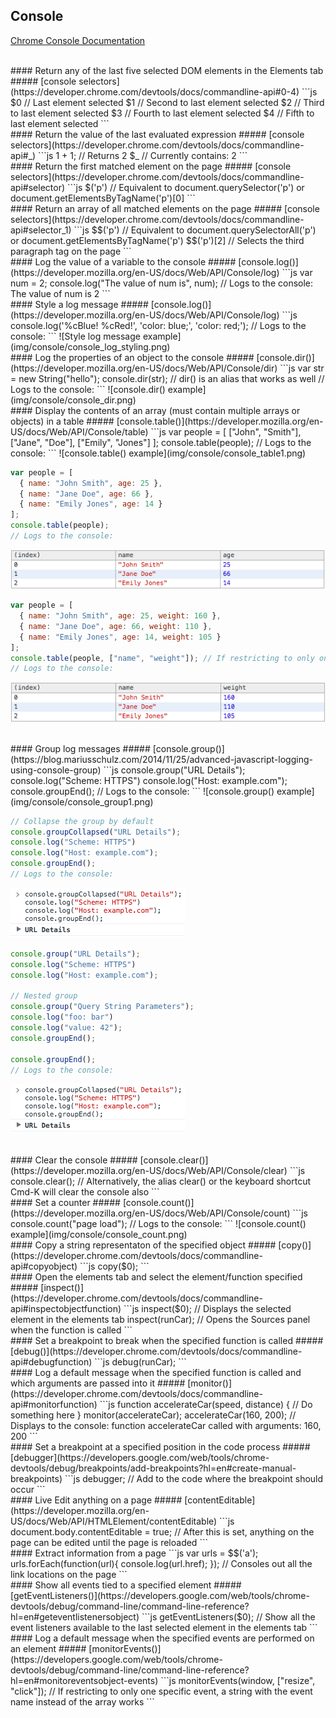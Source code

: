 ## Console
[Chrome Console Documentation](https://developers.google.com/web/tools/chrome-devtools/debug/command-line/command-line-reference?hl=en)

<br>
#### Return any of the last five selected DOM elements in the Elements tab
##### [console selectors](https://developer.chrome.com/devtools/docs/commandline-api#0-4)
```js
$0 // Last element selected
$1 // Second to last element selected
$2 // Third to last element selected
$3 // Fourth to last element selected
$4 // Fifth to last element selected
```

<br>
#### Return the value of the last evaluated expression
##### [console selectors](https://developer.chrome.com/devtools/docs/commandline-api#_)
```js
1 + 1;
// Returns 2
$_ // Currently contains: 2
```

<br>
#### Return the first matched element on the page
##### [console selectors](https://developer.chrome.com/devtools/docs/commandline-api#selector)
```js
$('p') // Equivalent to document.querySelector('p') or document.getElementsByTagName('p')[0]
```

<br>
#### Return an array of all matched elements on the page
##### [console selectors](https://developer.chrome.com/devtools/docs/commandline-api#selector_1)
```js
$$('p') // Equivalent to document.querySelectorAll('p') or document.getElementsByTagName('p')
$$('p')[2] // Selects the third paragraph tag on the page
```

<br>
#### Log the value of a variable to the console
##### [console.log()](https://developer.mozilla.org/en-US/docs/Web/API/Console/log)
```js
var num = 2;
console.log("The value of num is", num);
// Logs to the console: The value of num is 2
```

<br>
#### Style a log message
##### [console.log()](https://developer.mozilla.org/en-US/docs/Web/API/Console/log) 
```js
console.log('%cBlue! %cRed!', 'color: blue;', 'color: red;');
// Logs to the console:
```
![Style log message example](img/console/console_log_styling.png)

<br>
#### Log the properties of an object to the console
##### [console.dir()](https://developer.mozilla.org/en-US/docs/Web/API/Console/dir) 
```js
var str = new String("hello");
console.dir(str); // dir() is an alias that works as well
// Logs to the console:
```
![console.dir() example](img/console/console_dir.png)

<br>
#### Display the contents of an array (must contain multiple arrays or objects) in a table
##### [console.table()](https://developer.mozilla.org/en-US/docs/Web/API/Console/table) 
```js
var people = [
  ["John", "Smith"], 
  ["Jane", "Doe"], 
  ["Emily", "Jones"]
];
console.table(people);
// Logs to the console:
```
![console.table() example](img/console/console_table1.png)

```js
var people = [
  { name: "John Smith", age: 25 },
  { name: "Jane Doe", age: 66 },
  { name: "Emily Jones", age: 14 }
];
console.table(people);
// Logs to the console:
```
![console.table() example](img/console/console_table2.png)

```js
var people = [
  { name: "John Smith", age: 25, weight: 160 },
  { name: "Jane Doe", age: 66, weight: 110 },
  { name: "Emily Jones", age: 14, weight: 105 }
];
console.table(people, ["name", "weight"]); // If restricting to only one specific column, a string with the property name instead of the array works
// Logs to the console:
```
![console.table() example](img/console/console_table3.png)

<br>
#### Group log messages
##### [console.group()](https://blog.mariusschulz.com/2014/11/25/advanced-javascript-logging-using-console-group) 
```js
console.group("URL Details");
console.log("Scheme: HTTPS")
console.log("Host: example.com");
console.groupEnd();
// Logs to the console:
```
![console.group() example](img/console/console_group1.png)

```js
// Collapse the group by default
console.groupCollapsed("URL Details");
console.log("Scheme: HTTPS")
console.log("Host: example.com");
console.groupEnd();
// Logs to the console:
```
![console.group() example](img/console/console_group2.png)

```js
console.group("URL Details");   
console.log("Scheme: HTTPS")
console.log("Host: example.com");

// Nested group
console.group("Query String Parameters");
console.log("foo: bar")
console.log("value: 42");
console.groupEnd();

console.groupEnd();
// Logs to the console:
```
![console.group() example](img/console/console_group2.png)

<br>
#### Clear the console
##### [console.clear()](https://developer.mozilla.org/en-US/docs/Web/API/Console/clear) 
```js
console.clear();
// Alternatively, the alias clear() or the keyboard shortcut Cmd-K will clear the console also
```

<br>
#### Set a counter
##### [console.count()](https://developer.mozilla.org/en-US/docs/Web/API/Console/count) 
```js
console.count("page load");
// Logs to the console:
```
![console.count() example](img/console/console_count.png)

<br>
#### Copy a string representaton of the specified object
##### [copy()](https://developer.chrome.com/devtools/docs/commandline-api#copyobject) 
```js
copy($0);
```

<br>
#### Open the elements tab and select the element/function specified
##### [inspect()](https://developer.chrome.com/devtools/docs/commandline-api#inspectobjectfunction) 
```js
inspect($0); // Displays the selected element in the elements tab
inspect(runCar); // Opens the Sources panel when the function is called
```

<br>
#### Set a breakpoint to break when the specified function is called
##### [debug()](https://developer.chrome.com/devtools/docs/commandline-api#debugfunction) 
```js
debug(runCar);
```

<br>
#### Log a default message when the specified function is called and which arguments are passed into it
##### [monitor()](https://developer.chrome.com/devtools/docs/commandline-api#monitorfunction) 
```js
function accelerateCar(speed, distance) { 
  // Do something here 
}
monitor(accelerateCar);
accelerateCar(160, 200);
// Displays to the console: function accelerateCar called with arguments: 160, 200
```

<br>
#### Set a breakpoint at a specified position in the code process
##### [debugger](https://developers.google.com/web/tools/chrome-devtools/debug/breakpoints/add-breakpoints?hl=en#create-manual-breakpoints) 
```js
debugger; // Add to the code where the breakpoint should occur
```

<br>
#### Live Edit anything on a page
##### [contentEditable](https://developer.mozilla.org/en-US/docs/Web/API/HTMLElement/contentEditable) 
```js
document.body.contentEditable = true;
// After this is set, anything on the page can be edited until the page is reloaded
```

<br>
#### Extract information from a page
```js
var urls = $$('a'); 
urls.forEach(function(url){
  console.log(url.href);
});
// Consoles out all the link locations on the page
```

<br>
#### Show all events tied to a specified element
##### [getEventListeners()](https://developers.google.com/web/tools/chrome-devtools/debug/command-line/command-line-reference?hl=en#geteventlistenersobject) 
```js
getEventListeners($0); // Show all the event listeners available to the last selected element in the elements tab
```

<br>
#### Log a default message when the specified events are performed on an element
##### [monitorEvents()](https://developers.google.com/web/tools/chrome-devtools/debug/command-line/command-line-reference?hl=en#monitoreventsobject-events) 
```js
monitorEvents(window, ["resize", "click"]); // If restricting to only one specific event, a string with the event name instead of the array works
```




